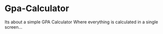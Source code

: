 # Gpa-Calculator
Its about a simple GPA Calculator
Where everything is calculated in a single screen...
